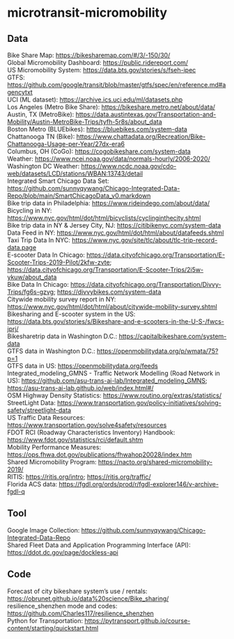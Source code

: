 # microtransit-micromobility
## Data
Bike Share Map: https://bikesharemap.com/#/3/-150/30/ <br>
Global Micromobility Dashboard: https://public.ridereport.com/ <br>
US Micromobility System: https://data.bts.gov/stories/s/fseh-ipec <br>
GTFS: https://github.com/google/transit/blob/master/gtfs/spec/en/reference.md#agencytxt <br>
UCI (ML dataset): https://archive.ics.uci.edu/ml/datasets.php <br>
Los Angeles (Metro Bike Share): https://bikeshare.metro.net/about/data/ <br>
Austin, TX (MetroBike): https://data.austintexas.gov/Transportation-and-Mobility/Austin-MetroBike-Trips/tyfh-5r8s/about_data <br>
Boston Metro (BLUEbikes): https://bluebikes.com/system-data <br>
Chattanooga TN (Bike): https://www.chattadata.org/Recreation/Bike-Chattanooga-Usage-per-Year/27dx-era6 <br>
Columbus, OH (CoGo): https://cogobikeshare.com/system-data <br>
Weather: https://www.ncei.noaa.gov/data/normals-hourly/2006-2020/ <br>
Washington DC Weather: https://www.ncdc.noaa.gov/cdo-web/datasets/LCD/stations/WBAN:13743/detail <br>
Integrated Smart Chicago Data Set: https://github.com/sunnyqywang/Chicago-Integrated-Data-Repo/blob/main/SmartChicagoData_v0.markdown <br>
Bike trip data in Philadelphia: https://www.rideindego.com/about/data/ <br>
Bicycling in NY: https://www.nyc.gov/html/dot/html/bicyclists/cyclinginthecity.shtml <br>
Bike trip data in NY & Jersey City, NJ: https://citibikenyc.com/system-data <br>
Data Feed in NY: https://www.nyc.gov/html/dot/html/about/datafeeds.shtml <br>
Taxi Trip Data In NYC: https://www.nyc.gov/site/tlc/about/tlc-trip-record-data.page <br>
E-scooter Data In Chicago: https://data.cityofchicago.org/Transportation/E-Scooter-Trips-2019-Pilot/2kfw-zvte; https://data.cityofchicago.org/Transportation/E-Scooter-Trips/2i5w-ykuw/about_data <br>
Bike Data In Chicago: https://data.cityofchicago.org/Transportation/Divvy-Trips/fg6s-gzvg; https://divvybikes.com/system-data <br>
Citywide mobility survey report in NY: https://www.nyc.gov/html/dot/html/about/citywide-mobility-survey.shtml <br>
Bikesharing and E-scooter system in the US: https://data.bts.gov/stories/s/Bikeshare-and-e-scooters-in-the-U-S-/fwcs-jprj/ <br>
Bikesharetrip data in Washington D.C.: https://capitalbikeshare.com/system-data <br>
GTFS data in Washington D.C.: https://openmobilitydata.org/p/wmata/75?p=1 <br>
GTFS data in US: https://openmobilitydata.org/feeds <br>
Integrated_modeling_GMNS - Traffic Network Modelling (Road Network in US): https://github.com/asu-trans-ai-lab/Integrated_modeling_GMNS; https://asu-trans-ai-lab.github.io/web/index.html#/ <br>
OSM Highway Density Statistics: https://www.routino.org/extras/statistics/ <br>
StreetLight Data: https://www.transportation.gov/policy-initiatives/solving-safety/streetlight-data <br>
US Traffic Data Resources: https://www.transportation.gov/solve4safety/resources <br>
FDOT RCI (Roadway Characteristics Inventory) Handbook: https://www.fdot.gov/statistics/rci/default.shtm <br>
Mobility Performance Measures: https://ops.fhwa.dot.gov/publications/fhwahop20028/index.htm <br>
Shared Micromobility Program: https://nacto.org/shared-micromobility-2019/ <br>
RITIS: https://ritis.org/intro; https://ritis.org/traffic/ <br>
Florida ACS data: https://fgdl.org/ords/prod/r/fgdl-explorer146/v-archive-fgdl-q <br>

## Tool
Google Image Collection: https://github.com/sunnyqywang/Chicago-Integrated-Data-Repo <br>
Shared Fleet Data and Application Programming Interface (API): https://ddot.dc.gov/page/dockless-api <br>

## Code
Forecast of city bikeshare system’s use / rentals: https://obrunet.github.io/data%20science/Bike_sharing/ <br>
resilience_shenzhen mode and codes: https://github.com/Charles117/resilience_shenzhen <br>
Python for Transportation: https://pytransport.github.io/course-content/starting/quickstart.html <br>

